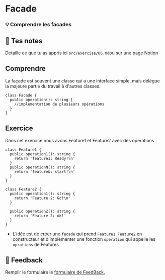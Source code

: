 # Facade

### 💡 Comprendre les facades

## 📝 Tes notes

Detaille ce que tu as appris ici
`src/exercise/06.md`ou sur une page [Notion](https://go.mikecodeur.com/course-notes-template)

## Comprendre

La façade est souvent une classe qui a une interface simple, mais délègue la
majeure partie du travail à d'autres classes.

```tsx
class Facade {
  public operation(): string {
    //implementation de plusieurs opérations
  }
}
```

## Exercice

Dans cet exercice nous avons Feature1 et Feature2 avec des operations

```tsx
class Feature1 {
  public operation1(): string {
    return 'feature1: Ready!\n'
  }
  public operationN(): string {
    return 'feature&: start!\n'
  }
}

class Feature2 {
  public operation1(): string {
    return 'Feature 2: Go!\n'
  }

  public operationZ(): string {
    return 'Feature 2: ok!'
  }
}
```

- L’idée est de créer une `facade` qui prend `Feature1 Feature2` en constructeur
  et d’implementer une fonction `operation` qui appelle les `oprations` de
  Features

##

## 🐜 Feedback

Remplir le formulaire le
[formulaire de FeedBack.](https://go.mikecodeur.com/cours-react-avis?entry.1912869708=TypeScript%20PRO&entry.1430994900=5.Les%20Patterns&entry.533578441=01%20facade)
